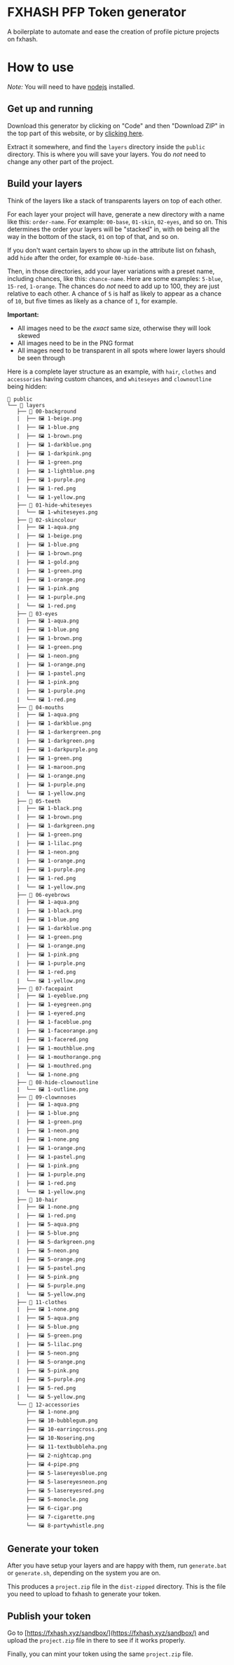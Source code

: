 FXHASH PFP Token generator
================

A boilerplate to automate and ease the creation of profile picture projects on fxhash.

# How to use

*Note:* You will need to have [nodejs](https://nodejs.org/) installed.

## Get up and running

Download this generator by clicking on "Code" and then "Download ZIP" in the top part of this website, or by [clicking here](https://github.com/PureSpider/fxhash-pfp/archive/refs/heads/master.zip).

Extract it somewhere, and find the `layers` directory inside the `public` directory. This is where you will save your layers. You do *not* need to change any other part of the project.

## Build your layers

Think of the layers like a stack of transparents layers on top of each other.

For each layer your project will have, generate a new directory with a name like this: `order-name`. For example: `00-base`, `01-skin`, `02-eyes`, and so on. This determines the order your layers will be "stacked" in, with `00` being all the way in the bottom of the stack, `01` on top of that, and so on.

If you don't want certain layers to show up in the attribute list on fxhash, add `hide` after the order, for example `00-hide-base`.

Then, in those directories, add your layer variations with a preset name, including chances, like this: `chance-name`. Here are some examples: `5-blue`, `15-red`, `1-orange`. The chances do *not* need to add up to 100, they are just relative to each other. A chance of `5` is half as likely to appear as a chance of `10`, but five times as likely as a chance of `1`, for example.

**Important:**
* All images need to be the *exact* same size, otherwise they will look skewed
* All images need to be in the PNG format
* All images need to be transparent in all spots where lower layers should be seen through

Here is a complete layer structure as an example, with `hair`, `clothes` and `accessories` having custom chances, and `whiteseyes` and `clownoutline` being hidden:
```
📁 public
└── 📁 layers
   ├── 📁 00-background
   |  ├── 🖼️ 1-beige.png
   |  ├── 🖼️ 1-blue.png
   |  ├── 🖼️ 1-brown.png
   |  ├── 🖼️ 1-darkblue.png
   |  ├── 🖼️ 1-darkpink.png
   |  ├── 🖼️ 1-green.png
   |  ├── 🖼️ 1-lightblue.png
   |  ├── 🖼️ 1-purple.png
   |  ├── 🖼️ 1-red.png
   |  └── 🖼️ 1-yellow.png
   ├── 📁 01-hide-whiteseyes
   |  └── 🖼️ 1-whiteseyes.png
   ├── 📁 02-skincolour
   |  ├── 🖼️ 1-aqua.png
   |  ├── 🖼️ 1-beige.png
   |  ├── 🖼️ 1-blue.png
   |  ├── 🖼️ 1-brown.png
   |  ├── 🖼️ 1-gold.png
   |  ├── 🖼️ 1-green.png
   |  ├── 🖼️ 1-orange.png
   |  ├── 🖼️ 1-pink.png
   |  ├── 🖼️ 1-purple.png
   |  └── 🖼️ 1-red.png
   ├── 📁 03-eyes
   |  ├── 🖼️ 1-aqua.png
   |  ├── 🖼️ 1-blue.png
   |  ├── 🖼️ 1-brown.png
   |  ├── 🖼️ 1-green.png
   |  ├── 🖼️ 1-neon.png
   |  ├── 🖼️ 1-orange.png
   |  ├── 🖼️ 1-pastel.png
   |  ├── 🖼️ 1-pink.png
   |  ├── 🖼️ 1-purple.png
   |  └── 🖼️ 1-red.png
   ├── 📁 04-mouths
   |  ├── 🖼️ 1-aqua.png
   |  ├── 🖼️ 1-darkblue.png
   |  ├── 🖼️ 1-darkergreen.png
   |  ├── 🖼️ 1-darkgreen.png
   |  ├── 🖼️ 1-darkpurple.png
   |  ├── 🖼️ 1-green.png
   |  ├── 🖼️ 1-maroon.png
   |  ├── 🖼️ 1-orange.png
   |  ├── 🖼️ 1-purple.png
   |  └── 🖼️ 1-yellow.png
   ├── 📁 05-teeth
   |  ├── 🖼️ 1-black.png
   |  ├── 🖼️ 1-brown.png
   |  ├── 🖼️ 1-darkgreen.png
   |  ├── 🖼️ 1-green.png
   |  ├── 🖼️ 1-lilac.png
   |  ├── 🖼️ 1-neon.png
   |  ├── 🖼️ 1-orange.png
   |  ├── 🖼️ 1-purple.png
   |  ├── 🖼️ 1-red.png
   |  └── 🖼️ 1-yellow.png
   ├── 📁 06-eyebrows
   |  ├── 🖼️ 1-aqua.png
   |  ├── 🖼️ 1-black.png
   |  ├── 🖼️ 1-blue.png
   |  ├── 🖼️ 1-darkblue.png
   |  ├── 🖼️ 1-green.png
   |  ├── 🖼️ 1-orange.png
   |  ├── 🖼️ 1-pink.png
   |  ├── 🖼️ 1-purple.png
   |  ├── 🖼️ 1-red.png
   |  └── 🖼️ 1-yellow.png
   ├── 📁 07-facepaint
   |  ├── 🖼️ 1-eyeblue.png
   |  ├── 🖼️ 1-eyegreen.png
   |  ├── 🖼️ 1-eyered.png
   |  ├── 🖼️ 1-faceblue.png
   |  ├── 🖼️ 1-faceorange.png
   |  ├── 🖼️ 1-facered.png
   |  ├── 🖼️ 1-mouthblue.png
   |  ├── 🖼️ 1-mouthorange.png
   |  ├── 🖼️ 1-mouthred.png
   |  └── 🖼️ 1-none.png
   ├── 📁 08-hide-clownoutline
   |  └── 🖼️ 1-outline.png
   ├── 📁 09-clownnoses
   |  ├── 🖼️ 1-aqua.png
   |  ├── 🖼️ 1-blue.png
   |  ├── 🖼️ 1-green.png
   |  ├── 🖼️ 1-neon.png
   |  ├── 🖼️ 1-none.png
   |  ├── 🖼️ 1-orange.png
   |  ├── 🖼️ 1-pastel.png
   |  ├── 🖼️ 1-pink.png
   |  ├── 🖼️ 1-purple.png
   |  ├── 🖼️ 1-red.png
   |  └── 🖼️ 1-yellow.png
   ├── 📁 10-hair
   |  ├── 🖼️ 1-none.png
   |  ├── 🖼️ 1-red.png
   |  ├── 🖼️ 5-aqua.png
   |  ├── 🖼️ 5-blue.png
   |  ├── 🖼️ 5-darkgreen.png
   |  ├── 🖼️ 5-neon.png
   |  ├── 🖼️ 5-orange.png
   |  ├── 🖼️ 5-pastel.png
   |  ├── 🖼️ 5-pink.png
   |  ├── 🖼️ 5-purple.png
   |  └── 🖼️ 5-yellow.png
   ├── 📁 11-clothes
   |  ├── 🖼️ 1-none.png
   |  ├── 🖼️ 5-aqua.png
   |  ├── 🖼️ 5-blue.png
   |  ├── 🖼️ 5-green.png
   |  ├── 🖼️ 5-lilac.png
   |  ├── 🖼️ 5-neon.png
   |  ├── 🖼️ 5-orange.png
   |  ├── 🖼️ 5-pink.png
   |  ├── 🖼️ 5-purple.png
   |  ├── 🖼️ 5-red.png
   |  └── 🖼️ 5-yellow.png
   └── 📁 12-accessories
      ├── 🖼️ 1-none.png
      ├── 🖼️ 10-bubblegum.png
      ├── 🖼️ 10-earringcross.png
      ├── 🖼️ 10-Nosering.png
      ├── 🖼️ 11-textbubbleha.png
      ├── 🖼️ 2-nightcap.png
      ├── 🖼️ 4-pipe.png
      ├── 🖼️ 5-lasereyesblue.png
      ├── 🖼️ 5-lasereyesneon.png
      ├── 🖼️ 5-lasereyesred.png
      ├── 🖼️ 5-monocle.png
      ├── 🖼️ 6-cigar.png
      ├── 🖼️ 7-cigarette.png
      └── 🖼️ 8-partywhistle.png
```

## Generate your token

After you have setup your layers and are happy with them, run `generate.bat` or `generate.sh`, depending on the system you are on.

This produces a `project.zip` file in the `dist-zipped` directory. This is the file you need to upload to fxhash to generate your token.

## Publish your token

Go to [https://fxhash.xyz/sandbox/](https://fxhash.xyz/sandbox/) and upload the `project.zip` file in there to see if it works properly.

Finally, you can mint your token using the same `project.zip` file.
